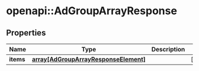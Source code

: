 # openapi::AdGroupArrayResponse


## Properties
Name | Type | Description | Notes
------------ | ------------- | ------------- | -------------
**items** | [**array[AdGroupArrayResponseElement]**](AdGroupArrayResponseElement.md) |  | [optional] 


